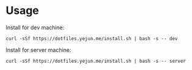 # Usage

Install for dev machine:

```shell
curl -sSf https://dotfiles.yejun.me/install.sh | bash -s -- dev
```

Install for server machine:

```shell
curl -sSf https://dotfiles.yejun.me/install.sh | bash -s -- server
```
